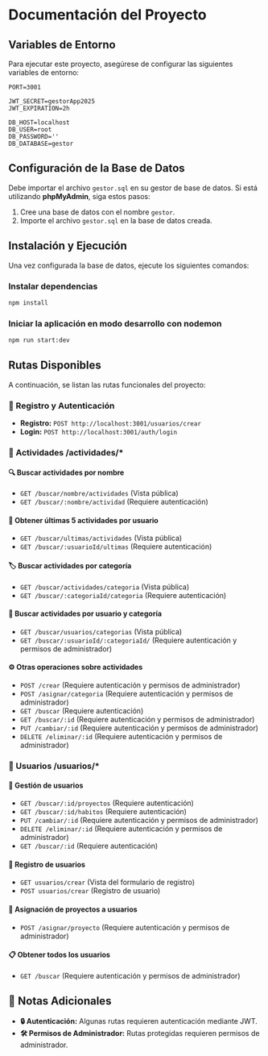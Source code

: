 # Documentación del Proyecto

## Variables de Entorno
Para ejecutar este proyecto, asegúrese de configurar las siguientes variables de entorno:

```env
PORT=3001

JWT_SECRET=gestorApp2025
JWT_EXPIRATION=2h

DB_HOST=localhost
DB_USER=root
DB_PASSWORD=''
DB_DATABASE=gestor
```

## Configuración de la Base de Datos
Debe importar el archivo `gestor.sql` en su gestor de base de datos. Si está utilizando **phpMyAdmin**, siga estos pasos:
1. Cree una base de datos con el nombre `gestor`.
2. Importe el archivo `gestor.sql` en la base de datos creada.

## Instalación y Ejecución
Una vez configurada la base de datos, ejecute los siguientes comandos:

### Instalar dependencias
```sh
npm install
```

### Iniciar la aplicación en modo desarrollo con nodemon
```sh
npm run start:dev
```

## Rutas Disponibles
A continuación, se listan las rutas funcionales del proyecto:

### 📌 Registro y Autenticación
- **Registro:** `POST http://localhost:3001/usuarios/crear`
- **Login:** `POST http://localhost:3001/auth/login`

### 📌 Actividades /actividades/*
#### 🔍 Buscar actividades por nombre
- `GET /buscar/nombre/actividades` (Vista pública)
- `GET /buscar/:nombre/actividad` (Requiere autenticación)

#### 🔄 Obtener últimas 5 actividades por usuario
- `GET /buscar/ultimas/actividades` (Vista pública)
- `GET /buscar/:usuarioId/ultimas` (Requiere autenticación)

#### 🏷️ Buscar actividades por categoría
- `GET /buscar/actividades/categoria` (Vista pública)
- `GET /buscar/:categoriaId/categoria` (Requiere autenticación)

#### 👥 Buscar actividades por usuario y categoría
- `GET /buscar/usuarios/categorias` (Vista pública)
- `GET /buscar/:usuarioId/:categoriaId/` (Requiere autenticación y permisos de administrador)

#### ⚙️ Otras operaciones sobre actividades
- `POST /crear` (Requiere autenticación y permisos de administrador)
- `POST /asignar/categoria` (Requiere autenticación y permisos de administrador)
- `GET /buscar` (Requiere autenticación)
- `GET /buscar/:id` (Requiere autenticación y permisos de administrador)
- `PUT /cambiar/:id` (Requiere autenticación y permisos de administrador)
- `DELETE /eliminar/:id` (Requiere autenticación y permisos de administrador)

### 📌 Usuarios /usuarios/*
#### 👤 Gestión de usuarios
- `GET /buscar/:id/proyectos` (Requiere autenticación)
- `GET /buscar/:id/habitos` (Requiere autenticación)
- `PUT /cambiar/:id` (Requiere autenticación y permisos de administrador)
- `DELETE /eliminar/:id` (Requiere autenticación y permisos de administrador)
- `GET /buscar/:id` (Requiere autenticación)

#### 📝 Registro de usuarios
- `GET usuarios/crear` (Vista del formulario de registro)
- `POST usuarios/crear` (Registro de usuario)

#### 🔗 Asignación de proyectos a usuarios
- `POST /asignar/proyecto` (Requiere autenticación y permisos de administrador)

#### 📋 Obtener todos los usuarios
- `GET /buscar` (Requiere autenticación y permisos de administrador)

## 📌 Notas Adicionales
- **🔒 Autenticación:** Algunas rutas requieren autenticación mediante JWT.
- **🛠️ Permisos de Administrador:** Rutas protegidas requieren permisos de administrador.


